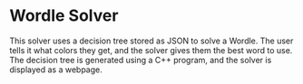 # Wordle Solver
This solver uses a decision tree stored as JSON to solve a Wordle. The user tells it what colors they get, and the solver gives them the best word to use. The decision tree is generated using a C++ program, and the solver is displayed as a webpage.
